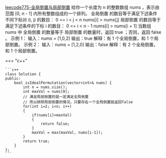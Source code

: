 
[leecode775-全局倒置与局部倒置](https://leetcode.cn/problems/global-and-local-inversions/)
    给你一个长度为 n 的整数数组 nums ，表示由范围 [0, n - 1] 内所有整数组成的一个排列。
    全局倒置 的数目等于满足下述条件不同下标对 (i, j) 的数目：
    0 <= i < j < n
    nums[i] > nums[j]
    局部倒置 的数目等于满足下述条件的下标 i 的数目：
    0 <= i < n - 1
    nums[i] > nums[i + 1]
    当数组 nums 中 全局倒置 的数量等于 局部倒置 的数量时，返回 true ；否则，返回 false 。
    示例 1：
    输入：nums = [1,0,2]
    输出：true
    解释：有 1 个全局倒置，和 1 个局部倒置。
    示例 2：
    输入：nums = [1,2,0]
    输出：false
    解释：有 2 个全局倒置，和 1 个局部倒置。

=== "c++"

    ```c++
    class Solution {
    public:
        bool isIdealPermutation(vector<int>& nums) {
            int n = nums.size();
            int maxVal = nums[0];
            // 满足局部倒置的就一定满足全局倒置
            // 所以排除局部倒置的情况，只要存在一个全局倒置就返回false
            for(int i=2; i<n; i++)
            {
                if(nums[i]<maxVal)
                {
                    return false;
                }
                maxVal = max(maxVal, nums[i-1]);
            }
            return true;
        }
    };
    ```
